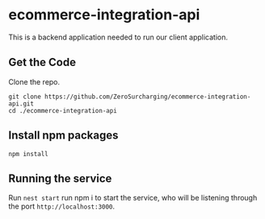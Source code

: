 # ecommerce-integration-api
This is a backend application needed to run our client application.

## Get the Code
Clone the repo.
```
git clone https://github.com/ZeroSurcharging/ecommerce-integration-api.git
cd ./ecommerce-integration-api
```

## Install npm packages

```
npm install
```

## Running the service

Run `nest start` run npm i to start the service, who will be listening through the port `http://localhost:3000`.

